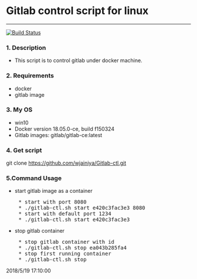 # Gitlab control script for linux #
----
[![Build Status](https://travis-ci.org/wjainiya/Gitlab-ctl.svg?branch=master)](https://travis-ci.org/wjainiya/Gitlab-ctl)
### 1. Description ###
* This script is to control gitlab under docker machine.


### 2. Requirements ###
* docker
* gitlab image

### 3. My OS ###
* win10
* Docker version 18.05.0-ce, build f150324
* Gitlab images: gitlab/gitlab-ce:latest

### 4. Get script ###
git clone https://github.com/wjainiya/Gitlab-ctl.git

### 5.Command Usage ###
* start gitlab image as a container
<pre>
    * start with port 8080
    * ./gitlab-ctl.sh start e420c3fac3e3 8080  
    * start with default port 1234
    * ./gitlab-ctl.sh start e420c3fac3e3 
</pre>

* stop gitlab container
<pre>
    * stop gitlab container with id 
    * ./gitlab-ctl.sh stop ea043b285fa4  
    * stop first running container 
    * ./gitlab-ctl.sh stop 
</pre>

2018/5/19 17:10:00 